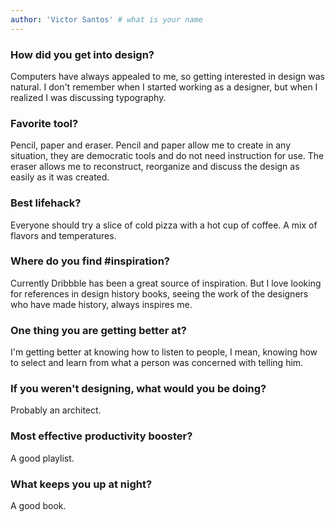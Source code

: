```yaml
---
author: 'Victor Santos' # what is your name
---
```


### How did you get into design?

Computers have always appealed to me, so getting interested in design was natural. I don't remember when I started working as a designer, but when I realized I was discussing typography.

### Favorite tool?

Pencil, paper and eraser. Pencil and paper allow me to create in any situation, they are democratic tools and do not need instruction for use. The eraser allows me to reconstruct, reorganize and discuss the design as easily as it was created.

### Best lifehack?

Everyone should try a slice of cold pizza with a hot cup of coffee. A mix of flavors and temperatures.

### Where do you find #inspiration?

Currently Dribbble has been a great source of inspiration. But I love looking for references in design history books, seeing the work of the designers who have made history, always inspires me.

### One thing you are getting better at?

I'm getting better at knowing how to listen to people, I mean, knowing how to select and learn from what a person was concerned with telling him.

### If you weren't designing, what would you be doing?

Probably an architect.

### Most effective productivity booster?

A good playlist.

### What keeps you up at night?

A good book.
